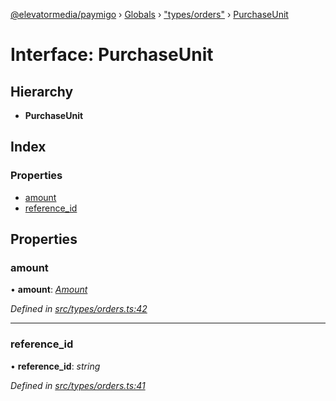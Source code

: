 [@elevatormedia/paymigo](../README.md) › [Globals](../globals.md) › ["types/orders"](../modules/_types_orders_.md) › [PurchaseUnit](_types_orders_.purchaseunit.md)

# Interface: PurchaseUnit

## Hierarchy

-   **PurchaseUnit**

## Index

### Properties

-   [amount](_types_orders_.purchaseunit.md#amount)
-   [reference_id](_types_orders_.purchaseunit.md#reference_id)

## Properties

### amount

• **amount**: _[Amount](_types_common_.amount.md)_

_Defined in [src/types/orders.ts:42](https://github.com/ELEVATORmedia/paymigo/blob/846a5f9/src/types/orders.ts#L42)_

---

### reference_id

• **reference_id**: _string_

_Defined in [src/types/orders.ts:41](https://github.com/ELEVATORmedia/paymigo/blob/846a5f9/src/types/orders.ts#L41)_

